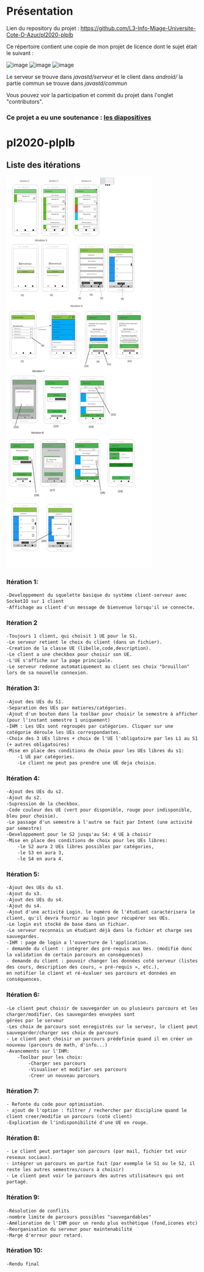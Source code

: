 # Présentation

Lien du repository du projet : https://github.com/L3-Info-Miage-Universite-Cote-D-Azur/pl2020-plplb  


Ce répertoire contient une copie de mon projet de licence dont le sujet était le suivant : 

![image](https://github.com/user-attachments/assets/43b30ffe-e158-4c32-82e8-9f65964fb2b6)
![image](https://github.com/user-attachments/assets/065fbf5e-e3cf-4cd9-885b-7df56ea0c6e0)
![image](https://github.com/user-attachments/assets/5863ee74-2bb5-40df-881e-8d3f7ed8ba62)


Le serveur se trouve dans *javastd/serveur* et le client dans *android/* la partie commun se trouve dans *javastd/commun*  

Vous pouvez voir la participation et commit du projet dans l'onglet "contributors". 

### Ce projet a eu une soutenance : [les diapositives](https://github.com/L3-Info-Miage-Universite-Cote-D-Azur/pl2020-plplb/blob/master/documentation/Soutenance_projet_de_licence_PLPLB.pdf)

# pl2020-plplb

## Liste des itérations

![Model](https://github.com/L3-Info-Miage-Universite-Cote-D-Azur/pl2020-plplb/blob/master/documentation/ihm/modelisation.png)

### Itération 1:
	-Developpement du squelette basique du système client-serveur avec SocketIO sur 1 client
	-Affichage au client d'un message de bienvenue lorsqu'il se connecte. 

### Itération 2
	-Toujours 1 client, qui choisit 1 UE pour le S1.
	-Le serveur retient le choix du client (dans un fichier).
	-Creation de la classe UE (libelle,code,description). 
	-Le client a une checkbox pour choisir son UE.
	-L'UE s'affiche sur la page principale.
	-Le serveur redonne automatiquement au client ses choix "brouillon" lors de sa nouvelle connexion.

### Itération 3:
	-Ajout des UEs du S1.
	-Separation des UEs par matieres/catégories. 
	-Ajout d'un bouton dans la toolbar pour choisir le semestre à afficher (pour l'instant semestre 1 uniquement)
	-IHM : Les UEs sont regroupés par catégories. Cliquer sur une catégorie déroule les UEs correspondantes.
	-Choix des 3 UEs libres + choix de l'UE l'obligatoire par les L1 au S1 (+ autres obligatoires)
	-Mise en place des conditions de choix pour les UEs libres du s1:
		-1 UE par catégories.
		-Le client ne peut pas prendre une UE deja choisie.
	
### Itération 4:
	-Ajout des UEs du s2. 
	-Ajout du s2.
	-Supression de la checkbox.
	-Code couleur des UE (vert pour disponible, rouge pour indisponible, bleu pour choisie). 
	-Le passage d'un semestre à l'autre se fait par Intent (une activité par semestre)
	-Developpement pour le S2 jusqu'au S4: 4 UE à choisir
	-Mise en place des conditions de choix pour les UEs libres:
		-le S2 aura 2 UEs libres possibles par catégories, 
		-le S3 en aura 3,
		-le S4 en aura 4.

### Itération 5:
	-Ajout des UEs du s3.
	-Ajout du s3.
	-Ajout des UEs du s4.
	-Ajout du s4.
	-Ajout d'une activité Login. le numéro de l'étudiant caractérisera le client, qu'il devra fournir au login pour récupérer ses UEs.
	-Le login est stocké de base dans un fichier.
	-Le serveur reconnais un étudiant déjà dans le fichier et charge ses sauvegardes.
	-IHM : page de login a l'ouverture de l'application.
	- demande du client : intégrer des pré-requis aux Ues. (modifié donc la validation de certain parcours en conséquences)
	- demande du client : pouvoir changer les données coté serveur (listes des cours, description des cours, « pré-requis », etc.), 
	en notifier le client et ré-évaluer ses parcours et données en conséquences.
	

### Itération 6:
	-Le client peut choisir de sauvegarder un ou plusieurs parcours et les charger/modifier. Ces sauvegardes envoyées sont 
	gérées par le serveur
	-Les choix de parcours sont enregistrés sur le serveur, le client peut sauvegarder/charger ses choix de parcours
	- Le client peut choisir un parcours prédefinie quand il en créer un nouveau (parcours de math, d'info...)
	-Avancements sur l'IHM:
		-Toolbar pour les choix:
			-Charger ses parcours
			-Visualiser et modifier ses parcours
			-Creer un nouveau parcours


### Itération 7:
	- Refonte du code pour optimisation.
	- ajout de l'option : filtrer / rechercher par discipline quand le client creer/modifie un parcours (coté client)
	-Explication de l'indisponibilité d'une UE en rouge. 
	

### Itération 8:
	- Le client peut partager son parcours (par mail, fichier txt voir reseaux sociaux).
	- intégrer un parcours en partie fait (par exemple le S1 ou le S2, il reste les autres semestres/cours à choisir)
	- Le client peut voir le parcours des autres utilisateurs qui ont partagé.

### Itération 9:
	-Résolution de conflits
	-nombre limite de parcours possibles "sauvegardables"
	-Amélioration de l'IHM pour un rendu plus esthétique (fond,icones etc)
	-Reorganisation du serveur pour maintenabilité
	-Marge d'erreur pour retard.

### Itération 10:
	-Rendu final
